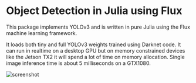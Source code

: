 # Object Detection in Julia using Flux
This package implements YOLOv3 and is written in pure Julia using the Flux machine learning framework. 

It loads both tiny and full YOLOv3 weights trained using Darknet code. It can run in realtime on a desktop GPU but on memory constrained devices like the Jetson TX2 it will spend a lot of time on memory allocation. Single image inference time is about 5 milliseconds on a GTX1080.

![screenshot](https://raw.githubusercontent.com/r3tex/ObjectDetector.jl/master/Screenie.PNG)
